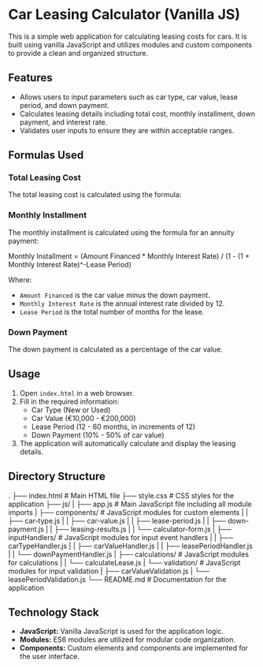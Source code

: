 # Car Leasing Calculator (Vanilla JS)

This is a simple web application for calculating leasing costs for cars. It is built using vanilla JavaScript and utilizes modules and custom components to provide a clean and organized structure.

## Features

- Allows users to input parameters such as car type, car value, lease period, and down payment.
- Calculates leasing details including total cost, monthly installment, down payment, and interest rate.
- Validates user inputs to ensure they are within acceptable ranges.

## Formulas Used

### Total Leasing Cost
The total leasing cost is calculated using the formula:


### Monthly Installment
The monthly installment is calculated using the formula for an annuity payment:

Monthly Installment = (Amount Financed * Monthly Interest Rate) / (1 - (1 + Monthly Interest Rate)^-Lease Period)


Where:
- `Amount Financed` is the car value minus the down payment.
- `Monthly Interest Rate` is the annual interest rate divided by 12.
- `Lease Period` is the total number of months for the lease.

### Down Payment
The down payment is calculated as a percentage of the car value.

## Usage

1. Open `index.html` in a web browser.
2. Fill in the required information:
   - Car Type (New or Used)
   - Car Value (€10,000 - €200,000)
   - Lease Period (12 - 60 months, in increments of 12)
   - Down Payment (10% - 50% of car value)
3. The application will automatically calculate and display the leasing details.

## Directory Structure

.
├── index.html           # Main HTML file
├── style.css            # CSS styles for the application
├── js/
|   ├── app.js           # Main JavaScript file including all module imports
|   ├── components/      # JavaScript modules for custom elements
|   |   ├── car-type.js
|   |   ├── car-value.js
|   |   ├── lease-period.js
|   |   ├── down-payment.js
|   |   ├── leasing-results.js
|   |   └── calculator-form.js
|   ├── inputHandlers/   # JavaScript modules for input event handlers
|   |   ├── carTypeHandler.js
|   |   ├── carValueHandler.js
|   |   ├── leasePeriodHandler.js
|   |   └── downPaymentHandler.js
|   ├── calculations/    # JavaScript modules for calculations
|   |   └── calculateLease.js
|   └── validation/      # JavaScript modules for input validation
|       ├── carValueValidation.js
|       └── leasePeriodValidation.js
└── README.md            # Documentation for the application


## Technology Stack

- **JavaScript:** Vanilla JavaScript is used for the application logic.
- **Modules:** ES6 modules are utilized for modular code organization.
- **Components:** Custom elements and components are implemented for the user interface.

